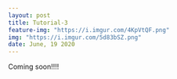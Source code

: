 ```yaml
---
layout: post
title: Tutorial-3
feature-img: "https://i.imgur.com/4KpVtQF.png"
img: "https://i.imgur.com/5d83bSZ.png"
date: June, 19 2020
---
```


Coming soon!!!!